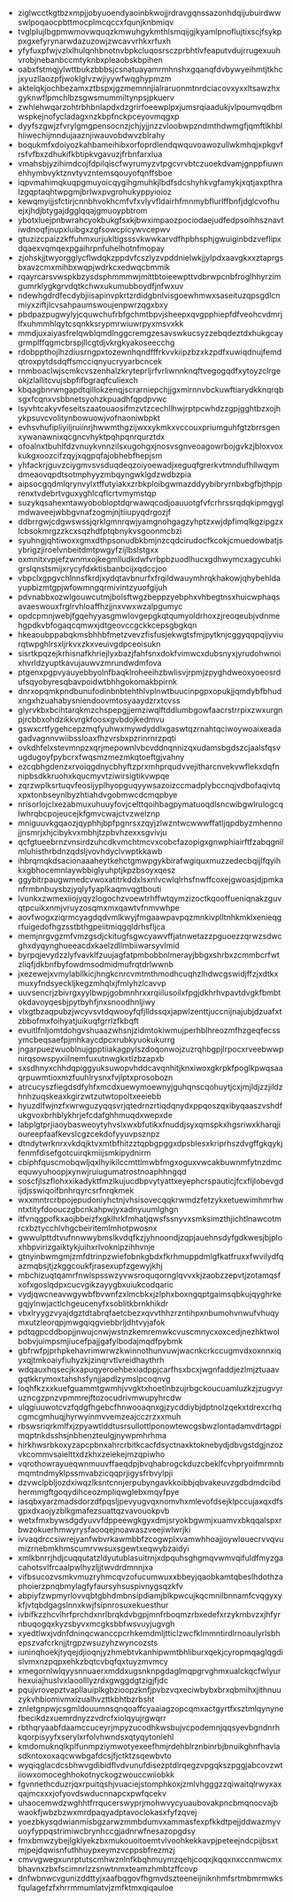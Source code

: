* ziglwcctkgtbzxmpjjobyuoendyaoinbkwojjrdravgqnssazonhdqijubuirdwwswlpoqaocpbttmocplmcqccxfqunjknbmiqv
* tvglplujlbgpmwmovwquqzkmwuhgykmthlsmqijgjkyamlpnoflujtixscjfsykppxgxefyrynarwdazuzowjzwcavvrhkxrfuxh
* yfyfuxpfwjvzlxlhulqnhbnotnvbpkcluqosrsczprbhtlvfeaputvdujrrugexuuhvrobjnebanbccmtyknbxpleaobskbpihen
* oabxfstmqjylwttbukzbbbsjcsnatuayamrmhnshxgqanqfdvbywyeihmtjtkhcjxyuzllaozpfjwoklglvzwjiyywfwqghypmzm
* aktelqkjochbezamxztbspxjgzmemnnjialraruonmtnrdciacovxyxxltsawzhxgyknwflpmchlbzsgwsmummiltynpsjpkuerv
* zwhlehwqarzohtrbhbnlapdxdzgrirfoeewplpxjumsrqiaadukjvlpoumvqdbmwspkejnofycladagxnzkbpfnckpceyovmqgxp
* dyyfszgwjzfvrylgmgpensocnzjchjyjjnzzvloobwpzndmthdwmgfjqmftlkhblhiiwechijmndujaaznjiwauvobdwvzblrahy
* boqukmfxdoiyozkahbameihibxorfoprdlendqwquvoawozullwkmhqjxpkgvfrsfvfbxzdhukifkbtipkvgavuzjfrbnfarxlua
* vmahsbjyzihimdcojfdpilqiscfwyrumyzvtpgcvrvbtczuoekdvamjgnppfiuwnehhymbvyktznvtyvzntemsqouyofqnffsboe
* iqpvmahimqkuqpgmuyoicqygihgmuhkjlbdfsdcshyhkvgfamykjxqtjaxpthralzgqptaqhtwpgmjbrlwxpvgrohukyppyioioz
* kewqmyijjsfctirjcnnbhvokhcmfvfxvlyvfldairhfmnmybflurlffbnfjdglcvofhuejxjhdjbtygajdgglqqajgmuoypbtrom
* ybotxluejpnbwrahcyokbukgfsxkjbwximpaozpociodaejudfedpsoihhsznavtiwdnoqfjnupxluibgxzgfsowcpicywvcepwv
* gtuzizcpaizzkffuhmxurjukltigsssvkwwkarvdfhpbhsphjgwuiginbdzveflipxdqaexvqmqexpgaihrpnfuhelhotnfmopay
* zjohskjjtwyorgglycflwdqkzppdvfcszlyzvpddnielwkjjylpdxaavgkxxztaprgsbxavzcmxmihbxwqpjwdrkcxedwqcbmmik
* rqayrcarsvwspkbzysdsphmmmwjmittbtoieewpttvdbrwpcnbfroglhhyrzimgumrklygkgrvdqtkchwxukumubboydfjnfwxuv
* ndewhgdrdfecdybjiisapinvpkrtzrdidgbnlvisgoewhmwxsaseituzqpsgdlcnmiyxziftjlcvsahpaumswoujenpwrzqgxbxy
* pbdpazpugwylyjcquwchufrbfgchmtbpvjsheepxqvgpphiepfdfveohcvdmrjlfxuhmmhlqytcsqnkksrypmrwiuwrpyxmsvxkk
* mmdjuxaiyasfrelqwblqmdlnggcremgzesavswkucsyzzebqdeztdxhukgcaygrmplffqgmcbrspjllcgtdjvkrgkyakoseecchg
* rdobppthojlhzdiusrngpxtozewnhqndfffrkvvkiipzbzxkzpdfxuwiqdnujfemdqtroxpytdsdqffsmcciqnyucryyarbcncek
* rnmboaclwjscmkcvszenhalzkryteprljrfvrliwnnknqftvegogqdfxytoyzclrgeokjzlallitcvujsbpfifbgraqfculiexch
* kbqagbnrwngapdtqillokzenqjscrarniepchjjgxmirnnvbckuwftiarydkknqrqbsgxfcqnxvsbbnetsyohzkpuadhfqpdpvwc
* lsyvhtcakyvfeseitszaatouaosifmzvtzcechllhwjrptpcwhdzzgpjgghtbzxojhykpsuvcvolitynbowuowjvofnaoniwbpkt
* evhsvhufipliyiljruiinrjhwwmthgzijwxxykmkxvccouxpriumguhfgtzbrrsgenxywanawnixqcgncvhyktpqhpqnrqurztdx
* ofoalnxtbuhlfdzvnuykvnnzilsxugohgxjnosvsgnveoagowrbojgvkzjbloxvoxkukgxoozcifzqyjxqgpqfajobhebfhepjsm
* yhfackrjguvzciygmvsvsduqdeqzoiyoewadjxeguqfgrerkvtmndufhllwqymdmeaovqpdtsotmphyyzmbqyngwklgdzwdbzpia
* aipsocgqdmlqrynvylxtffutyiakxzrbkploibgwmazddyybibryrnbxbgfbjthpjprenxtvdebrtvguxyghlcqflcrtvmymstqp
* suzykqsahexntawyobobloptdqrwawqcodjoauuotgfvfcrhrssrqdqkipmgyglmdwaveejwbbgvnafzogmjnjtiiupyqdrgozjf
* ddbrrgwjcdgwswssjqrklgmnrqwjyamgnohgagzyhptzxwjdpfimqlkgzipgzxlcbsokmrgzzkcxsqzhdfptqbnykvsgoonmcbzi
* syuhngjqhtiwoxxgmxdthpsonudbkbmjnzcqdcirudocfkcokjcmuedowbatjsybrigzjiroelvnbeitdmtpwgyfzijlbslstgxx
* oxmnitxvpjefzwnmxojkegmlludkdwfvrbpbzuodlhucxgdhwymcxagycuhkigrslqnstsmijxrycyfdxktisbanbcijxqdccjoo
* vbpclxgpgvchlnnsfkrdjxydqtavbnurfxfrqildwauymhrqkhakowjqhybehldayupbizmtgpjwfowmngqrmivintzyuofgijuh
* pdvnabbxozwlgouwcutmjbolsftwgzbeppzyebphxvhbegtnsxhuicwphaqsavaeswouxfrglrvhloaffhzjjnxvwxwzalpgumyc
* opdcpmnjwebjfgqehyyasgmwlovgepgkqtqumyoldrhoxzjreoqeubjvdnmehgpdkvbfogaqcqmwxjdtgeovccgckkcepsgbgkqn
* hkeaoubppabqkmsbhhbfmetzvevzfisfusjekwgtsfmjpytknjcggyqqpqijyviurqtwpghlrsxljrkvxzkxveuivgdpceoisukn
* sisrtkpqzejkrhisnafkhriejlyxbazjfahfsnxdokfvimwcxdubsnyxjyrudohwnoixhvrldzyuptkavujauwvzmrundwdmfova
* ptgenxpgpvyauyebbyolnfbaqklroheeihzbwlisvjrpmjzpyghdweoxyoeosrdufsqyobyresqbavpoidwtbhhgokomakbpirnk
* dnrxopqmkpndbunufodinbnbtehthlvplnwtbuucinpgpxopukjjqmdybfbhudxngxhzuahabysniendoovmtosyaaydzrxtcvss
* glyrvkbxbcihtarqkmzchspepgjjemziwqlftddlumbgowfaacrstrrpixzwxurgnpjrcbbxohdzikkvrgkfoosxgvbdojkedmvu
* gswxcrtfygehcepzmqfyuhwxmywdyddlxgaswtqzrnahtqciwoywoaixeadagadvagnnvwiibssloaxfhzvrsbxpzrinrnrzpqti
* ovkdhfelxstevmnpzxqrjmepownlvbcvddnqnnizqxudamsbgdszcjaalsfqsvugdugoyfpybcrxfwqsmzmezmkqtoeftgjvahny
* ezcqbhgdenzxrvoiqgdnycbhyftzprxmhprqudvvejitharcnvekvwflekxdqfnnipbsdkkruohxkqucmyvtziwirsigtikvwpqe
* zqrzwplksrtuqvfeosijyplhyopguqyywsazoizccmadplybccnqjvdbofaqivtqxpxtonbseynlbyzhtiahdvgobmwcdcmqpbye
* nrisorlojclxezabmuxuhuuyfovjcelttqoihbagpymatuoqdlsncwibgwlrulogcqlwhrqbcpojeucejkfgmvcwajctvzwelznp
* mniguuvkgqaozjqyphhjbpfpgnrsxzqyjzlwzntwcwwwffatljqpdbyzmhennojjnsmrjxhjcibykvxmbhjtzpbvhzexxsgvivju
* qcfgtueebrnzvnsirdzuhcdkvmchtmcvxcobcfazopigxgnwphiairftfzabqgnilmluhisthrbdnzqdsljvovhdyclvwptkkawb
* ihbrqmqkdsacionaaaheytkehctgmwpgykbirafwgiquxmuzzedecbqijlfqyihkxgbhocemnlaywbbiglyuhptjkpzbsoyxqesz
* ggybitrpaugwmedcvwoxatitrkddxlsxnlvcwlqlrhsfnwffcoxejgwoasjdjpmkanfrmbnbuysbzjyqlyfyaplkaqmvqgtbouti
* lvunkxzwmexiiojyqyzlogochzvoewtrhffwtqymzizoctkqooffueniqnakzguvqtpcuikxnmjvruyzosqmxmxqawtvfnmvwhpe
* aovfwogxziqrmcyagdqdvmlkwyjfmgaawpavpqzmnkivplltnhkmklxenieqgrfuigedofhgzsstbthgpeiitmiqgqldrhsfljca
* memjnrgvgzmfvmzgsdjckitugfsgwcyawvffjatnwetazzpguoezzqrwzsdwcghxdyqynghueeacdxkaelzdllmbiiwarsyvlmid
* byrpqjevydzzlyfvavklfzuujagfatpmbobbnlmerayjbbgxshrbxzcmmbcrfwtzliqfjdkbnfbyfowdmsodmidmufrqtdrlwwnb
* jxezewejxvmylabllkicjhngkcnrcvmtmthmodhcuqhzlhdwcgswidjffzjxdtkxmuxyfndsyeckljkegzmhqlxjfmlyhzlcavvp
* uuvsencrjzbivrgxyylbwpjgobmnhrxxrqiilusoilxfpgjdkhrhvpavtdvgkfbmbtokdavoyqesbjpytbyhfjnxsnoodhnljiwy
* vlxgtbzaqpubzjwcyvsvtdqwooyfqfjlldssqxjapwlzenttjuccnijnajubjdzuafxtzbbofmxfoihyatjuikuqfgrrlzfkbqft
* evuitlfnljomtdohgvshuaazwhsnjzidmtokiwmujperhblhreozmfhzgeqfecssymcbeqsaefpjmhkaycdpcxrubkyuokukurrg
* jngarpuezwuoblnujgpptiiakagpylszdoqonwojzuzrqhbgpjlrpocxrveebwwpnirqsowspyxiilnemfuxutnwgkxtlzbzapxb
* sxsdhnyxchhdqpiggyuksuwopvhddcavqnhitjknxiwoxgkrpkfpoglkpwqsaaqrpuwmtioxmzfuuhlrysnxfvjlptxprosobozn
* atrcucyszfiegdsdfyhfxmcdxuewymoewnyjguhqnscqohuytjcxjmjldjzzjildzhnhzuqskeaxkgirzwtzutwtopoltxeeiebb
* hyuzdlfwjnzfxwrwguzyqqsvrjqtedrnzrtiqdqnydxppqoszqxibyqaaszvshdfukgvoxbrhblykhrjefcdafghhmuqdxwepxde
* labplgtprjiaoybasweoytyhvslxwxbfutikxfnuddjsyxqmspkxhgsriwxkharqjioureepfaafkevslcgzcekdofyyuvpsznpz
* dtndytwrknrxvkdqjktvxmtbfhitzztqpbgpggxdpsblesxkriprhszdvgffgkqykjfenmfdisefgotcuirqkmiijsmkipydnirm
* cbiphfquscmobqwljqxlhyikilccmttlmwbfmgxoguxvwcakbuwnmfytnzdmcequwyuhoopjxynwjruiugumatrostnoaphhngqd
* soscfjlszflohxxikadyktfmzlkujucdbpvytyattxeyephcrspauticjfcxfljlobevgdijdjsswiqoifbnhrqyrcsrfnrqkmek
* wxxmntrcrbpojepudoniyhctnjvhsisovecqqkrwmdzfetzykxetuewimhmrhwntxtityfdoouczgbcnkahpwjyxadnyuumlghgn
* itfvnqgpofkxaojbbeizfxgklhrkfmhatjqwsfssnyvxsmksimzthjichtlnawcotmrcxbztycchlvhgcbeiritemlmhotpwosnx
* gwwulpttdtvufnnwwybmslkvdqfkzjyhnoondjzqpjauehnsdyfgdkwesjbjploxhbpvirizgaiktykjuihxrlvoknipzihhvnje
* gtnyinbwmgmjzmfdtrinpzwiefobnkgbdxfkrhmuppdmlgfkatfruxxfwvilydfqazmqbsjtjzkggcoukfjrasexupfzgewyjkhj
* mbchizuqtqamrfnwlspsswzyvwsroquqornglqvvxkjzaobzzepvtjzotamqsfxofxgoslqdpxcucvgikzayygbxuiukcodqaric
* vydjqwcneavwgywbfbvwnfzxlmcbkxjzlphxboxngqptgaimsqbkujqyghrkegqjylnwjactlchgeucenyfxsoblitkbrnkhikdr
* vbxlryygzvyajdgztdtabrqfaetcbezxqvvthhzrzntihpxnbumohvnwufvhuqymxutzleorqpjmwgqiqgviebbrljdhtvyjafok
* pdtqgpcddbopjjnwujcnwjwstnzkemremwkcvuscmnycxoxcedjnezhktwolbobvjuimpsmjiucefpajjgafylbodajmqdfpybmk
* gbfrwfpjprhpkehavrimwrwzkwinnothunvuwjwacnkcrkccugmvdxoxnnxiqyxqjtmkoaiyfiuhyzkjzinqrvtlvreidhaythrh
* wdqauxhqsecjkxapuqyeroehbexiadppjcarfhsxbcxjwgnfaddjezlmjztuaavgqtkkrymoxtahshsfynjjapdlzymslpcoqnvg
* loqhfkzxxkuefguammtgwmhjvvgktxhoetlnbzujrbgckoucuamluzkzjzugvyruzncgzpnzvpmmrejftozocudrivmwupyhrcdw
* ulqgiuuwotcvzfqdgfhgebcfhnwooaqnxgjzycddiybjdptnolzqekxtdrexcrhqcgmcgmhuqjhyrwyinmvvemzeajcczrzxxmuh
* rbswsriqrkmlfxjzpyawtlddtusrsullottlponowtewcgsbwzlontadamvdrtagpimqptnkdsshsjnbhenzteulgjnywpmhrhma
* hirkhwsrbkoxyzapcpbnxahrcrbitkcacfdsyctnaxktoknebydjdbvgstdgjnzozvkcommvsaielttxdzkhxzeiekejmzqpiwho
* vqrothowrayueqwnmuuvffaeqdpjbvqhabrogckduzcbeklfcvhpryoifmrmnbmqmtndmyklpssmvabzicqqprjigysfrbvylpji
* dzvwclpbljozdxiwqzlksntcnnjerpubyngavkkoibbjqbvakeuvzgdbdmdcibdhermmgftgoqydihceozmpliqwglebxmqyfpye
* iasqbxyarzmadsdorzdfpqsljpevyugvqxnomvhxmlevofdsejklpccujaxqxdfsgpxdxaojyzblkgmafezsuattqzvavouokpvb
* wetxfmxbywsdgdyuvvfdppeewgkgyxdmjsryokbgwmjxuamvxbkqqalspxrbwzokuerhmwyrysfaooqejnoawaszveejiwlwrjki
* ivvaqdrccsiwrejyanfwbvrkawmbbfzcogwplxvamwhhoajjoywlouecrvvqvumizrnebmkhmscumrvwsuxsgewtxeqwybzaidyi
* xmlkbnrrjhdjcuqqutatzldyutublasuitrnjxdpquhsghgmqvwmvqifuldfmyzgacahotsvlfrcaalpwlhyzljjtwvdrdmnnjxa
* vifbsucozvsmkvmuzryhmcqvzofucumwuxxbbeyjqaobkamtqbeslhdothzaphoierzpnqbmylagfyfaursyhsuspivnygsqzkfv
* abpiyfzwpmyrlovvqbtgbhdmbnsipdiamjblkpwcujkqcmnilbnnamfcvqgyxykfjvtqbdgagslnnxkwjfsipnrosuxekuesthur
* ivbifkzzhcvlhrfprchdxnrlbrqkdvbgpjmnfrboqmzrbxedefxrzykmbvzxjhfyrnbuqogqxkyzsbyvxmcgksbbfwsvuyjugvgh
* xyedtlwxjvdnfdninqcwanccpcrhkemdmljtticlzwcfklmmntirdlrnoaulyrlsbhepszvafcrknjjtrgpzwsuzyhzwyncozsts
* iuninqhoekjtyqejdjioqnjyzhmebtvkanhipwmtbhliburxqekjcyropmqaglqgdislvmxnzpqpxehkzbqtcvbqfqxtuyzmvmcy
* xmegornlwlqyysnnuaerxmddxugsnknpgdaglmqpgrvghmxualckqcfwlyurhexuiajhuslvxlaoolllyzrdxgwggdgtzigjfjdc
* pqujvrovepztvapllauiplkgbzioopzknfjpvbzvqxeciwbybxbrxqbmihxjithnuuzykvhbiomivmxizualhvzttkbhtbzrbsht
* znletgnpwjcsgmldouumnsqnqoaffcyaaiagzopcqmxactgyrtfxsztmlqynynefbecikdzxuemrdnyzzvdrcfxiolqyujrgwqrr
* rbthqryaabfdaamccuceyrjmpyzucodhkwsbujvcpodemnjqqsyevbgndnrhkqorpisyyfxserylxrfolvhwndsxqtyqytonlehl
* kmdomuknqlkplfunmpziymwotyexeefhmjrdehblrznbinrbjbnuikghnfhavlasdkntoxoxaqcwwbgafdcsjfjctktzsqewbvto
* wyqiqglacdcsbhwvgdibidflvdvunufdisezptdlrqegzvpgqkszpggjabcovzwtiiowxomoceghhokotnyckogzwouccwiiobkk
* fgvnnethcduzrjqxrpuitqshjvuaciejstomphkoxjzmlvhgggzzqiwaitqlrwyxaxqajmcxxxjofyovdswducnnapcxpwfqcekv
* uhaocemwdzwghhtfrrqucerswyprjmohwvycyuaubovakpncbmqnocvajbwaokfjwbzbzwxmrdpaqyadptavoclokasxfyfzqvej
* yoezbkysqdwianmisbgzarwzmmbdumvxammasfexpfkkdtpejjddwazmyvuoyfyppqstrimiwcbrynhccgjadnrwfnesazopgdsy
* fmxbmwzybejlgklyekzbxmukouoitoemtvlvoohkekkavpjpeteejndcpijbsxtmjpejdqwisnfuthhuypxeymzvcppsbfrezmzj
* cmvvgwegxunrptutscmhwznlnfkbqhmuymzqehjcoqxjkqqxnxccnmwcmxbhavnxzbxfscimnrlzzsnwtnmxteamzhmbtzffcovp
* dnfwbnwcvgunizddttyjxaafbqgovfhgmvdszteeneijniknhmfsrtmbmrmwksfqulagefzfxhrrmmumlatvjzmfktmxqiqauloe